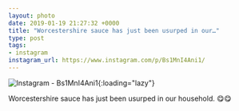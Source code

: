 ```yaml
---
layout: photo
date: 2019-01-19 21:27:32 +0000
title: "Worcestershire sauce has just been usurped in our…"
type: post
tags:
- instagram
instagram_url: https://www.instagram.com/p/Bs1MnI4Ani1/
---
```


![Instagram - Bs1MnI4Ani1](https://colinseymour.co.uk/img/Bs1MnI4Ani1.jpg){:loading="lazy"}

Worcestershire sauce has just been usurped in our household. 😋😋
